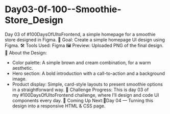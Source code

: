 # Day03-0f-100--Smoothie-Store_Design
Day 03 of #100DaysOfUItoFrontend, a simple homepage for a smoothie store designed in Figma.
🎯 Goal: Create a simple homepage UI design using Figma.
🛠 Tools Used: Figma
🖼 Preview: Uploaded PNG of the final design.
📌 About the Design:
* Color palette: A simple brown and cream combination, for a warm aesthetic.
* Hero section: A bold introduction with a call-to-action and a background image.
* Product display: Simple, card-style layouts to present smoothie options in a straightforward way.
📅 Challenge Progress: This is day 03 of my #100DaysOfUItoFrontend challenge, where I’ll design and code UI components every day.
📂 Coming Up Next:Day 04 — Turning this design into a responsive HTML & CSS page.
